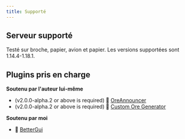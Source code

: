 ```yaml
---
title: Supporté
---
```


## Serveur supporté

Testé sur broche, papier, avion et papier. Les versions supportées sont 1.14.4-1.18.1.

## Plugins pris en charge

__Soutenu par l'auteur lui-même__

* (v2.0.0-alpha.2 or above is required) 📢 [OreAnnouncer](https://alessiodp.com/docs/oreannouncer/editblock#custom)
* (v2.0.0-alpha.2 or above is required) 🚀 [Custom Ore Generator](https://github.com/DerFrZocker/Custom-Ore-Generator/wiki/ItemMods)

__Soutenu par moi__

* 📌 [BetterGui](better-gui.md)
